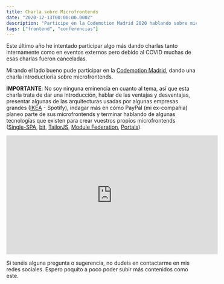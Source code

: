 ```yaml
---
title: Charla sobre Microfrontends
date: "2020-12-13T00:00:00.000Z"
description: "Participe en la Codemotion Madrid 2020 hablando sobre microfrontends."
tags: ["frontend", "conferencias"]
---
```


Este último año he intentado participar algo más dando charlas tanto internamente como en eventos externos pero debido al COVID muchas de esas charlas fueron canceladas.

Mirando el lado bueno pude participar en la [Codemotion Madrid](https://events.codemotion.com/conferences/online/2020/online-tech-conference-spanish-edition/), dando una charla introductioria sobre microfrontends.

**IMPORTANTE**: No soy ninguna eminencia en cuanto al tema, así que esta charla trata de dar una introducción, hablar de las ventajas y desventajas, presentar algunas de las arquitecturas usadas por algunas empresas grandes ([IKEA](https://www.infoq.com/news/2018/08/experiences-micro-frontends/) - Spotify), indagar más en cómo PayPal (mi ex-compañia) planeo parte de sus microfrontends y terminar hablando de algunas tecnologías que existen para crear vuestros propios microfrontends ([Single-SPA](https://single-spa.js.org/), [bit](https://docs.bit.dev/docs/workflows/microfrontends), [TailorJS](https://github.com/zalando/tailor), [Module Federation](https://module-federation.github.io/), [Portals](https://web.dev/hands-on-portals/)).

<iframe width="560" height="315" src="https://www.youtube.com/embed/ZSDtTM6LOJw" frameborder="0" allow="accelerometer; autoplay; clipboard-write; encrypted-media; gyroscope; picture-in-picture" allowfullscreen></iframe>

Si tenéis alguna pregunta o sugerencia, no dudeis en contactarme en mis redes sociales. Espero poquito a poco poder subir más contenidos como este.